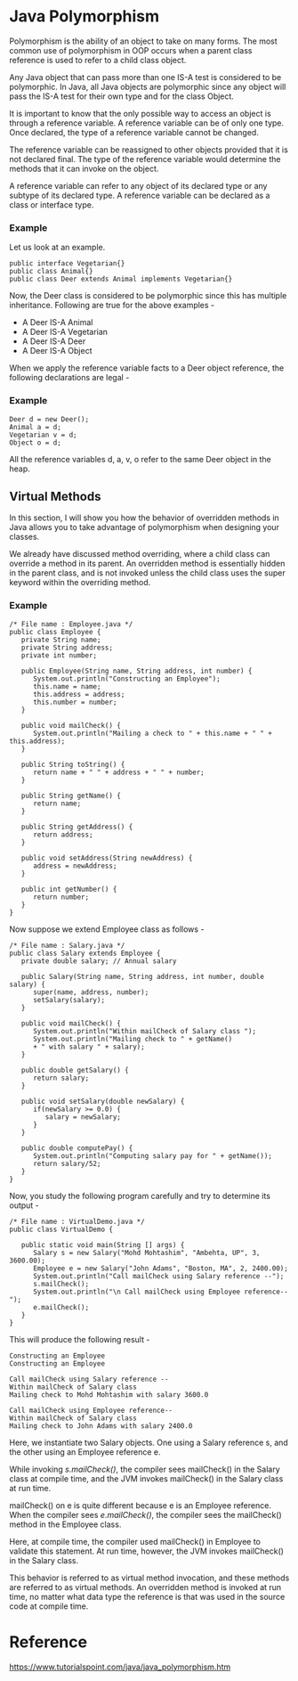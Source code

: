 # Java Polymorphism

Polymorphism is the ability of an object to take on many forms. The most common use of polymorphism in OOP occurs when a parent class reference is used to refer to a child class object.

Any Java object that can pass more than one IS-A test is considered to be polymorphic. In Java, all Java objects are polymorphic since any object will pass the IS-A test for their own type and for the class Object.

It is important to know that the only possible way to access an object is through a reference variable. A reference variable can be of only one type. Once declared, the type of a reference variable cannot be changed.

The reference variable can be reassigned to other objects provided that it is not declared final. The type of the reference variable would determine the methods that it can invoke on the object.

A reference variable can refer to any object of its declared type or any subtype of its declared type. A reference variable can be declared as a class or interface type.

### Example

Let us look at an example.

```
public interface Vegetarian{}
public class Animal{}
public class Deer extends Animal implements Vegetarian{}
```

Now, the Deer class is considered to be polymorphic since this has multiple inheritance. Following are true for the above examples -

-   A Deer IS-A Animal
-   A Deer IS-A Vegetarian
-   A Deer IS-A Deer
-   A Deer IS-A Object

When we apply the reference variable facts to a Deer object reference, the following declarations are legal -

### Example

```
Deer d = new Deer();
Animal a = d;
Vegetarian v = d;
Object o = d;
```

All the reference variables d, a, v, o refer to the same Deer object in the heap.

Virtual Methods
---------------

In this section, I will show you how the behavior of overridden methods in Java allows you to take advantage of polymorphism when designing your classes.

We already have discussed method overriding, where a child class can override a method in its parent. An overridden method is essentially hidden in the parent class, and is not invoked unless the child class uses the super keyword within the overriding method.

### Example

```
/* File name : Employee.java */
public class Employee {
   private String name;
   private String address;
   private int number;

   public Employee(String name, String address, int number) {
      System.out.println("Constructing an Employee");
      this.name = name;
      this.address = address;
      this.number = number;
   }

   public void mailCheck() {
      System.out.println("Mailing a check to " + this.name + " " + this.address);
   }

   public String toString() {
      return name + " " + address + " " + number;
   }

   public String getName() {
      return name;
   }

   public String getAddress() {
      return address;
   }

   public void setAddress(String newAddress) {
      address = newAddress;
   }

   public int getNumber() {
      return number;
   }
}
```

Now suppose we extend Employee class as follows -

```
/* File name : Salary.java */
public class Salary extends Employee {
   private double salary; // Annual salary

   public Salary(String name, String address, int number, double salary) {
      super(name, address, number);
      setSalary(salary);
   }

   public void mailCheck() {
      System.out.println("Within mailCheck of Salary class ");
      System.out.println("Mailing check to " + getName()
      + " with salary " + salary);
   }

   public double getSalary() {
      return salary;
   }

   public void setSalary(double newSalary) {
      if(newSalary >= 0.0) {
         salary = newSalary;
      }
   }

   public double computePay() {
      System.out.println("Computing salary pay for " + getName());
      return salary/52;
   }
}
```

Now, you study the following program carefully and try to determine its output -

```
/* File name : VirtualDemo.java */
public class VirtualDemo {

   public static void main(String [] args) {
      Salary s = new Salary("Mohd Mohtashim", "Ambehta, UP", 3, 3600.00);
      Employee e = new Salary("John Adams", "Boston, MA", 2, 2400.00);
      System.out.println("Call mailCheck using Salary reference --");   
      s.mailCheck();
      System.out.println("\n Call mailCheck using Employee reference--");
      e.mailCheck();
   }
}
```
This will produce the following result -
```
Constructing an Employee
Constructing an Employee

Call mailCheck using Salary reference --
Within mailCheck of Salary class
Mailing check to Mohd Mohtashim with salary 3600.0

Call mailCheck using Employee reference--
Within mailCheck of Salary class
Mailing check to John Adams with salary 2400.0
```
Here, we instantiate two Salary objects. One using a Salary reference s, and the other using an Employee reference e.

While invoking *s.mailCheck()*, the compiler sees mailCheck() in the Salary class at compile time, and the JVM invokes mailCheck() in the Salary class at run time.

mailCheck() on e is quite different because e is an Employee reference. When the compiler sees *e.mailCheck()*, the compiler sees the mailCheck() method in the Employee class.

Here, at compile time, the compiler used mailCheck() in Employee to validate this statement. At run time, however, the JVM invokes mailCheck() in the Salary class.

This behavior is referred to as virtual method invocation, and these methods are referred to as virtual methods. An overridden method is invoked at run time, no matter what data type the reference is that was used in the source code at compile time.

# Reference
https://www.tutorialspoint.com/java/java_polymorphism.htm
